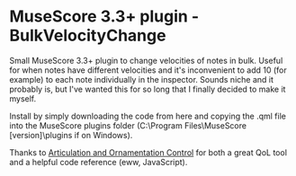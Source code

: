 # MuseScore 3.3+ plugin - BulkVelocityChange

Small MuseScore 3.3+ plugin to change velocities of notes in bulk. Useful for when notes have different velocities and it's inconvenient to add 10 (for example) to each note individually in the inspector. Sounds niche and it probably is, but I've wanted this for so long that I finally decided to make it myself.

Install by simply downloading the code from here and copying the .qml file into the MuseScore plugins folder (C:\Program Files\MuseScore [version]\plugins if on Windows).

Thanks to [Articulation and Ornamentation Control](https://github.com/BernardGreenberg/MuseScorePlugins) for both a great QoL tool and a helpful code reference (eww, JavaScript).
